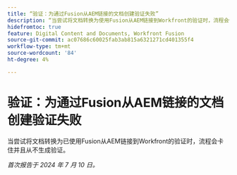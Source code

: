 ```yaml
---
title: “验证：为通过Fusion从AEM链接的文档创建验证失败”
description: “当尝试将文档转换为使用Fusion从AEM链接到Workfront的验证时，流程会卡住并且永远不会生成验证。”
hidefromtoc: true
feature: Digital Content and Documents, Workfront Fusion
source-git-commit: ac07686c60025fab3ab815a6321271cd401355f4
workflow-type: tm+mt
source-wordcount: '84'
ht-degree: 4%

---
```



# 验证：为通过Fusion从AEM链接的文档创建验证失败

当尝试将文档转换为已使用Fusion从AEM链接到Workfront的验证时，流程会卡住并且从不生成验证。

_首次报告于 2024 年 7 月 10 日。_
